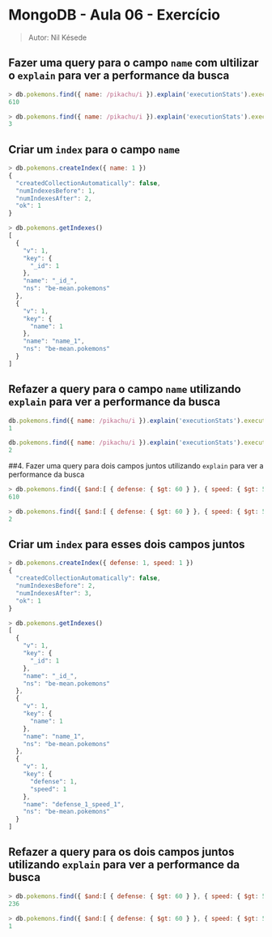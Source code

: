 # MongoDB - Aula 06 - Exercício
> Autor: Nil Késede

## Fazer uma query para o campo `name` com ultilizar o `explain` para ver a performance da busca
```js
> db.pokemons.find({ name: /pikachu/i }).explain('executionStats').executionStats.totalDocsExamined
610

> db.pokemons.find({ name: /pikachu/i }).explain('executionStats').executionStats.executionTimeMillis
3
```

## Criar um `index` para o campo `name`
```js
> db.pokemons.createIndex({ name: 1 })
{
  "createdCollectionAutomatically": false,
  "numIndexesBefore": 1,
  "numIndexesAfter": 2,
  "ok": 1
}

> db.pokemons.getIndexes()
[
  {
    "v": 1,
    "key": {
      "_id": 1
    },
    "name": "_id_",
    "ns": "be-mean.pokemons"
  },
  {
    "v": 1,
    "key": {
      "name": 1
    },
    "name": "name_1",
    "ns": "be-mean.pokemons"
  }
]
```

## Refazer a query para o campo `name` utilizando `explain` para ver a performance da busca

```js
db.pokemons.find({ name: /pikachu/i }).explain('executionStats').executionStats.totalDocsExamined
1

db.pokemons.find({ name: /pikachu/i }).explain('executionStats').executionStats.executionTimeMillis
2
```

##4. Fazer uma query para dois campos juntos utilizando `explain` para ver a performance da busca

```js
> db.pokemons.find({ $and:[ { defense: { $gt: 60 } }, { speed: { $gt: 50 } } ] }).explain('executionStats').executionStats.totalDocsExamined
610

> db.pokemons.find({ $and:[ { defense: { $gt: 60 } }, { speed: { $gt: 50 } } ] }).explain('executionStats').executionStats.executionTimeMillis
2
```

## Criar um `index` para esses dois campos juntos
```js
> db.pokemons.createIndex({ defense: 1, speed: 1 })
{
  "createdCollectionAutomatically": false,
  "numIndexesBefore": 2,
  "numIndexesAfter": 3,
  "ok": 1
}

> db.pokemons.getIndexes()
[
  {
    "v": 1,
    "key": {
      "_id": 1
    },
    "name": "_id_",
    "ns": "be-mean.pokemons"
  },
  {
    "v": 1,
    "key": {
      "name": 1
    },
    "name": "name_1",
    "ns": "be-mean.pokemons"
  },
  {
    "v": 1,
    "key": {
      "defense": 1,
      "speed": 1
    },
    "name": "defense_1_speed_1",
    "ns": "be-mean.pokemons"
  }
]

```

## Refazer a query para os dois campos juntos utilizando `explain` para ver a performance da busca
```js
> db.pokemons.find({ $and:[ { defense: { $gt: 60 } }, { speed: { $gt: 50 } } ] }).explain('executionStats').executionStats.totalDocsExamined
236

> db.pokemons.find({ $and:[ { defense: { $gt: 60 } }, { speed: { $gt: 50 } } ] }).explain('executionStats').executionStats.executionTimeMillis
1
```
